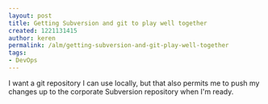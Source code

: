```yaml
---
layout: post
title: Getting Subversion and git to play well together
created: 1221131415
author: keren
permalink: /alm/getting-subversion-and-git-play-well-together
tags:
- DevOps
---
```

<p>I want a git repository I can use locally, but that also permits me to push my changes up to the corporate Subversion repository when I'm ready.</p>
